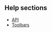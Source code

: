## Help sections ##
  * [API](http://code.google.com/p/lwrte/wiki/API)
  * [Toolbars](http://code.google.com/p/lwrte/wiki/Toolbars)